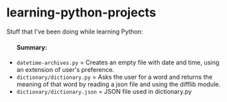 # learning-python-projects
Stuff that I've been doing while learning Python:


<ul> <h4>Summary:</h4>
  <li><code>datetime-archives.py</code> = Creates an empty file with date and time, using an extension of user's preference.</li>
  <li><code>dictionary/dictionary.py</code> = Asks the user for a word and returns the meaning of that word by reading a json file and using the difflib module.</li>
  <li><code>dictionary/dictionary.json</code> = JSON file used in </code>dictionary.py<code></li>
  
</ul>
